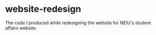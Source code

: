 website-redesign
================

The code I produced while redesigning the website for NEIU's student affairs website.
